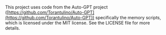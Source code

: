 This project uses code from the Auto-GPT project ([https://github.com/Torantulino/Auto-GPT](https://github.com/Torantulino/Auto-GPT)) specifically the memory scripts, which is licensed under the MIT license. See the LICENSE file for more details.
